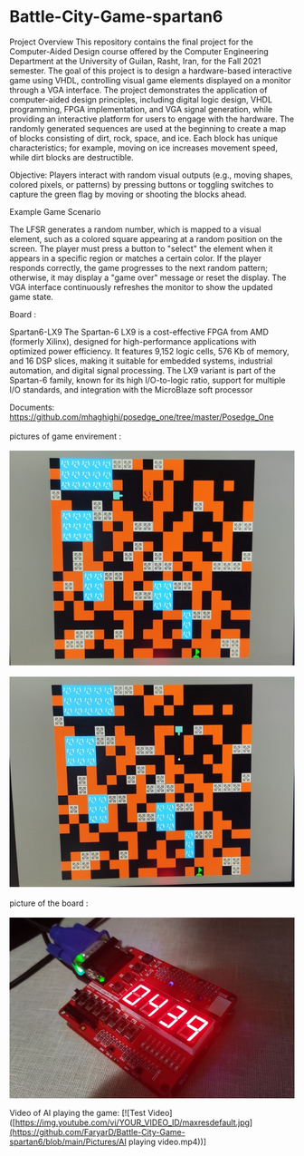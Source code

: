 # Battle-City-Game-spartan6

Project Overview
This repository contains the final project for the Computer-Aided Design course offered by the Computer Engineering Department at the University of Guilan, Rasht, Iran, for the Fall 2021 semester. The goal of this project is to design a hardware-based interactive game using VHDL, controlling visual game elements displayed on a monitor through a VGA interface. The project demonstrates the application of computer-aided design principles, including digital logic design, VHDL programming, FPGA implementation, and VGA signal generation, while providing an interactive platform for users to engage with the hardware.
The randomly generated sequences are used at the beginning to create a map of blocks consisting of dirt, rock, space, and ice. Each block has unique characteristics; for example, moving on ice increases movement speed, while dirt blocks are destructible.


Objective: Players interact with random visual outputs (e.g., moving shapes, colored pixels, or patterns) by pressing buttons or toggling switches to capture the green flag by moving or shooting the blocks ahead.

Example Game Scenario

The LFSR generates a random number, which is mapped to a visual element, such as a colored square appearing at a random position on the screen.
The player must press a button to "select" the element when it appears in a specific region or matches a certain color.
If the player responds correctly, the game progresses to the next random pattern; otherwise, it may display a "game over" message or reset the display.
The VGA interface continuously refreshes the monitor to show the updated game state.

Board : 

   Spartan6-LX9
   The Spartan-6 LX9 is a cost-effective FPGA from AMD (formerly Xilinx), designed for high-performance applications with optimized power efficiency. It features 9,152 logic cells, 576 Kb of memory, and 16 DSP slices, making it suitable for embedded systems, industrial automation, and digital signal processing. The LX9 variant is part of the Spartan-6 family, known for its high I/O-to-logic ratio, support for multiple I/O standards, and integration with the MicroBlaze soft processor
      
   Documents: https://github.com/mhaghighi/posedge_one/tree/master/Posedge_One
<br /><br />
pictures of game envirement :
<br /><br />
![Game Envirement](https://github.com/FaryarD/Battle-City-Game-spartan6/blob/main/Pictures/Game_1.jpg)
<br /><br />
![Game Envirement](https://github.com/FaryarD/Battle-City-Game-spartan6/blob/main/Pictures/Game_2.jpg)
<br /><br />
picture of the board :
<br /><br />
![Board](https://github.com/FaryarD/Battle-City-Game-spartan6/blob/main/Pictures/board.jpg)

Video of AI playing the game:
[![Test Video]([https://img.youtube.com/vi/YOUR_VIDEO_ID/maxresdefault.jpg](https://github.com/FaryarD/Battle-City-Game-spartan6/blob/main/Pictures/AI playing video.mp4))]







